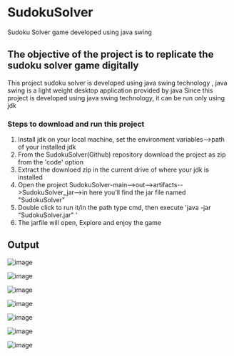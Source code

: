 # SudokuSolver
Sudoku Solver game developed using java swing
## The objective of the project is to replicate the sudoku solver game digitally
This project sudoku solver is developed using java swing technology , java swing is a light weight desktop application provided by java
Since this project is developed using java swing technology, it can be run only using jdk

### Steps to download and run this project
1. Install jdk on your local machine, set the environment variables-->path of your installed jdk
2. From the SudokuSolver(Github) repository download the project as zip from the 'code' option
3. Extract the downloed zip in the current drive of where your jdk is installed
4. Open the project SudokuSolver-main-->out-->artifacts-->SudokuSolver_jar-->in here you'll find the jar file named "SudokuSolver"
5. Double click to run it/in the path type cmd, then execute 'java -jar "SudokuSolver.jar" '
6. The jarfile will open, Explore and enjoy the game

## Output
![image](https://github.com/DivyashreeGovindan25/SudokuSolver/assets/136978089/fadffcd6-e220-4047-b0e5-e8a16b16de02)

![image](https://github.com/DivyashreeGovindan25/SudokuSolver/assets/136978089/b03e41a4-badb-41dc-ace6-e46cc6d5b797)

![image](https://github.com/DivyashreeGovindan25/SudokuSolver/assets/136978089/b137b6e7-2c69-4821-b8db-7e920dc8bf96)

![image](https://github.com/DivyashreeGovindan25/SudokuSolver/assets/136978089/9910b794-7a32-412b-9ee1-849b54f64384)

![image](https://github.com/DivyashreeGovindan25/SudokuSolver/assets/136978089/7c655583-5b3a-48ba-9779-6fab2d504710)

![image](https://github.com/DivyashreeGovindan25/SudokuSolver/assets/136978089/6269ed9c-cd0c-4855-b0a3-77ecb3f7ac34)

![image](https://github.com/DivyashreeGovindan25/SudokuSolver/assets/136978089/c5031ac5-67d2-4170-b06e-f980fce06bcd)
